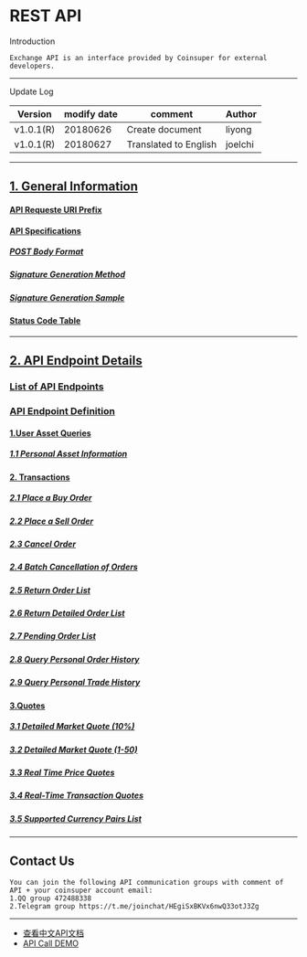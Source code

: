 # REST API

Introduction

```
Exchange API is an interface provided by Coinsuper for external developers.
```

------

Update Log

| Version   | modify date | comment               | Author  |
| --------- | ----------- | --------------------- | ------- |
| v1.0.1(R) | 20180626    | Create document       | liyong  |
| v1.0.1(R) | 20180627    | Translated to English | joelchi |

------

## [1. General Information](https://github.com/coinsuperapi/API_docs_en/wiki#1-general-information)

#### [API Requeste URI Prefix](https://github.com/coinsuperapi/API_docs_en/wiki#api-request-uri-prefix)

#### [API Specifications](https://github.com/coinsuperapi/API_docs_en/wiki#api-specifications)

##### [POST Body Format](https://github.com/coinsuperapi/API_docs_en/wiki#post-body-format)

##### [Signature Generation Method](https://github.com/coinsuperapi/API_docs_en/wiki#signature-generation-method) 

#####  [Signature Generation Sample](https://github.com/coinsuperapi/API_docs_en/wiki#signature-generation-sample) 

####  [Status Code Table](https://github.com/coinsuperapi/API_docs_en/wiki#status-code-table) 

------

## [2. API Endpoint Details](https://github.com/coinsuperapi/API_docs_en/wiki#2-api-endpoint-details)

### [List of API Endpoints](https://github.com/coinsuperapi/API_docs_en/wiki#list-of-api-endpoints)

### [API Endpoint Definition](https://github.com/coinsuperapi/API_docs_en/wiki#api-endpoint-definition)

#### [1.User Asset Queries](https://github.com/coinsuperapi/API_docs_en/wiki#1user-asset-queries)

##### [1.1 Personal Asset Information](https://github.com/coinsuperapi/API_docs_en/wiki#11-personal-asset-information)

#### [2. Transactions](https://github.com/coinsuperapi/API_docs_en/wiki#2-transactions)

##### [2.1 Place a Buy Order](https://github.com/coinsuperapi/API_docs_en/wiki#21-place-a-buy-order)

##### [2.2 Place a Sell Order](https://github.com/coinsuperapi/API_docs_en/wiki#22-place-a-sell-order)

##### [2.3 Cancel Order](https://github.com/coinsuperapi/API_docs_en/wiki#23-cancel-order)

##### [2.4 Batch Cancellation of Orders](https://github.com/coinsuperapi/API_docs_en/wiki#24-batch-cancellation-of-orders)

##### [2.5 Return Order List](https://github.com/coinsuperapi/API_docs_en/wiki#24-return-order-list)

##### [2.6 Return Detailed Order List](https://github.com/coinsuperapi/API_docs_en/wiki#25-return-detailed-order-list)

##### [2.7 Pending Order List](https://github.com/coinsuperapi/API_docs_en/wiki#26-pending-order-list)

##### [2.8 Query Personal Order History](https://github.com/coinsuperapi/API_docs_en/wiki#28-query-personal-order-history)

##### [2.9 Query Personal Trade History](https://github.com/coinsuperapi/API_docs_en/wiki#29-query-personal-trade-history)

#### [3.Quotes](https://github.com/coinsuperapi/API_docs_en/wiki#3quotes)

##### [3.1 Detailed Market Quote (10%)](https://github.com/coinsuperapi/API_docs_en/wiki#31-detailed-market-quote-10)

##### [3.2 Detailed Market Quote (1-50)](https://github.com/coinsuperapi/API_docs_en/wiki#32-detailed-market-quote-1-50)

##### [3.3 Real Time Price Quotes](https://github.com/coinsuperapi/API_docs_en/wiki#33-real-time-price-quotes)

##### [3.4 Real-Time Transaction Quotes](https://github.com/coinsuperapi/API_docs_en/wiki#34-real-time-transaction-quotes)

##### [3.5 Supported Currency Pairs List](https://github.com/coinsuperapi/API_docs_en/wiki#35-supported-currency-pairs-list)



------

## Contact Us

```
You can join the following API communication groups with comment of API + your coinsuper account email:
1.QQ group 472488338 
2.Telegram group https://t.me/joinchat/HEgiSxBKVx6nwQ33otJ3Zg
```



------

* [查看中文API文档](https://github.com/coinsuperapi/API_docs)
* [API Call DEMO](https://github.com/coinsuperapi/REST_API_demos)